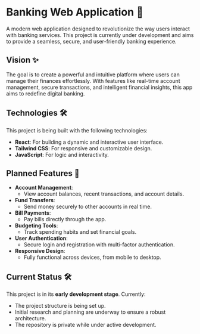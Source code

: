 # Banking Web Application 🚀

A modern web application designed to revolutionize the way users interact with banking services. This project is currently under development and aims to provide a seamless, secure, and user-friendly banking experience.

## Vision ✨

The goal is to create a powerful and intuitive platform where users can manage their finances effortlessly. With features like real-time account management, secure transactions, and intelligent financial insights, this app aims to redefine digital banking.

## Technologies 🛠️

This project is being built with the following technologies:
- **React**: For building a dynamic and interactive user interface.
- **Tailwind CSS**: For responsive and customizable design.
- **JavaScript**: For logic and interactivity.

## Planned Features 🌟

- **Account Management**: 
  - View account balances, recent transactions, and account details.
- **Fund Transfers**: 
  - Send money securely to other accounts in real time.
- **Bill Payments**: 
  - Pay bills directly through the app.
- **Budgeting Tools**: 
  - Track spending habits and set financial goals.
- **User Authentication**: 
  - Secure login and registration with multi-factor authentication.
- **Responsive Design**: 
  - Fully functional across devices, from mobile to desktop.

## Current Status 🛠️

This project is in its **early development stage**. Currently:
- The project structure is being set up.
- Initial research and planning are underway to ensure a robust architecture.
- The repository is private while under active development.

